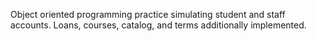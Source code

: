 Object oriented programming practice simulating student and staff accounts. Loans, courses, catalog, and terms additionally implemented.
